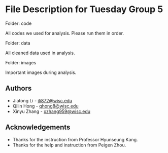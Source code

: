 # File Description for Tuesday Group 5


Folder: code

  All codes we used for analysis. Please run them in order.
  
  
Folder: data

  All cleaned data used in analysis.
  
  
Folder: images

  Important images during analysis.


## Authors
- Jiatong Li - jli872@wisc.edu
- Qilin Hong - qhong8@wisc.edu
- Xinyu Zhang - xzhang959@wisc.edu

## Acknowledgements
- Thanks for the instruction from Professor Hyunseung Kang.
- Thanks for the help and instruction from Peigen Zhou.
